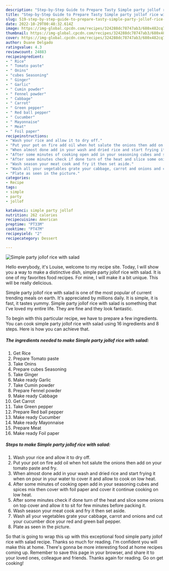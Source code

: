 ```yaml
---
description: "Step-by-Step Guide to Prepare Tasty Simple party jollof rice with salad"
title: "Step-by-Step Guide to Prepare Tasty Simple party jollof rice with salad"
slug: 519-step-by-step-guide-to-prepare-tasty-simple-party-jollof-rice-with-salad
date: 2022-10-29T00:48:32.614Z
image: https://img-global.cpcdn.com/recipes/324288dc78747ab3/680x482cq70/simple-party-jollof-rice-with-salad-recipe-main-photo.jpg
thumbnail: https://img-global.cpcdn.com/recipes/324288dc78747ab3/680x482cq70/simple-party-jollof-rice-with-salad-recipe-main-photo.jpg
cover: https://img-global.cpcdn.com/recipes/324288dc78747ab3/680x482cq70/simple-party-jollof-rice-with-salad-recipe-main-photo.jpg
author: Duane Delgado
ratingvalue: 4.3
reviewcount: 24883
recipeingredient:
- " Rice"
- " Tomato paste"
- " Onins"
- "cubes Seasoning"
- " Ginger"
- " Garlic"
- " Cumin powder"
- " Fennel powder"
- " Cabbage"
- " Carrot"
- " Green pepper"
- " Red ball pepper"
- " Cucumber"
- " Mayonnaise"
- " Meat"
- " Foil paper"
recipeinstructions:
- "Wash your rice and allow it to dry off."
- "Put your pot on fire add oil when hot salute the onions then add on your tomato paste and fry."
- "When almost done add in your wash and dried rice and start frying it when on pour in your water to cover it and allow to cook on low heat."
- "After some minutes of cooking open add in your seasoning cubes and spices mix then cover with foil paper and cover it continue cooking on low heat."
- "After some minutes check if done turn of the heat and slice some onions on top cover and allow it to sit for few minutes before packing it."
- "Wash season your meat cook and fry it then set aside."
- "Wash all your vegetables grate your cabbage, carrot and onions and cut your cucumber dice your red and green ball pepper."
- "Plate as seen in the picture."
categories:
- Recipe
tags:
- simple
- party
- jollof

katakunci: simple party jollof 
nutrition: 262 calories
recipecuisine: American
preptime: "PT33M"
cooktime: "PT47M"
recipeyield: "2"
recipecategory: Dessert

---
```



![Simple party jollof rice with salad](https://img-global.cpcdn.com/recipes/324288dc78747ab3/680x482cq70/simple-party-jollof-rice-with-salad-recipe-main-photo.jpg)

Hello everybody, it's Louise, welcome to my recipe site. Today, I will show you a way to make a distinctive dish, simple party jollof rice with salad. It is one of my favorites food recipes. For mine, I will make it a bit unique. This will be really delicious.



Simple party jollof rice with salad is one of the most popular of current trending meals on earth. It's appreciated by millions daily. It is simple, it is fast, it tastes yummy. Simple party jollof rice with salad is something that I've loved my entire life. They are fine and they look fantastic.


To begin with this particular recipe, we have to prepare a few ingredients. You can cook simple party jollof rice with salad using 16 ingredients and 8 steps. Here is how you can achieve that.

<!--inarticleads1-->

##### The ingredients needed to make Simple party jollof rice with salad:

1. Get  Rice
1. Prepare  Tomato paste
1. Take  Onins
1. Prepare cubes Seasoning
1. Take  Ginger
1. Make ready  Garlic
1. Take  Cumin powder
1. Prepare  Fennel powder
1. Make ready  Cabbage
1. Get  Carrot
1. Take  Green pepper
1. Prepare  Red ball pepper
1. Make ready  Cucumber
1. Make ready  Mayonnaise
1. Prepare  Meat
1. Make ready  Foil paper




<!--inarticleads2-->

##### Steps to make Simple party jollof rice with salad:

1. Wash your rice and allow it to dry off.
1. Put your pot on fire add oil when hot salute the onions then add on your tomato paste and fry.
1. When almost done add in your wash and dried rice and start frying it when on pour in your water to cover it and allow to cook on low heat.
1. After some minutes of cooking open add in your seasoning cubes and spices mix then cover with foil paper and cover it continue cooking on low heat.
1. After some minutes check if done turn of the heat and slice some onions on top cover and allow it to sit for few minutes before packing it.
1. Wash season your meat cook and fry it then set aside.
1. Wash all your vegetables grate your cabbage, carrot and onions and cut your cucumber dice your red and green ball pepper.
1. Plate as seen in the picture.




So that is going to wrap this up with this exceptional food simple party jollof rice with salad recipe. Thanks so much for reading. I'm confident you will make this at home. There's gonna be more interesting food at home recipes coming up. Remember to save this page in your browser, and share it to your loved ones, colleague and friends. Thanks again for reading. Go on get cooking!
